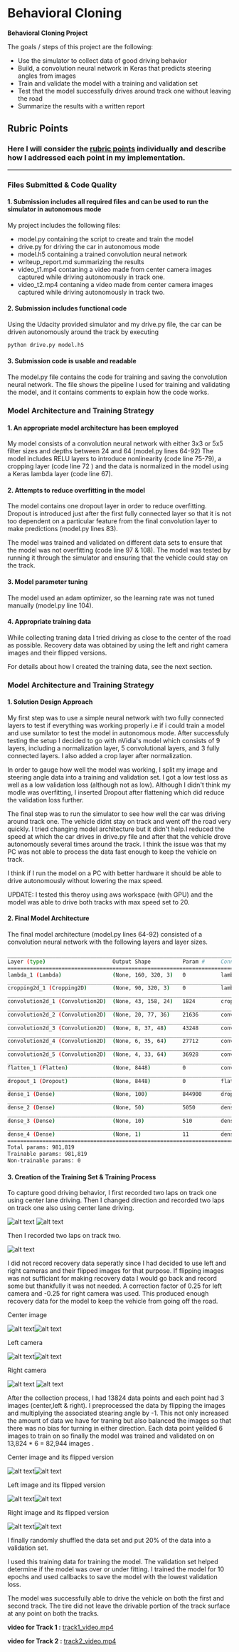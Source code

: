 # **Behavioral Cloning** 

**Behavioral Cloning Project**

The goals / steps of this project are the following:
* Use the simulator to collect data of good driving behavior
* Build, a convolution neural network in Keras that predicts steering angles from images
* Train and validate the model with a training and validation set
* Test that the model successfully drives around track one without leaving the road
* Summarize the results with a written report


[//]: # (Image References)

[image1]: ./examples/0center.png "center image"
[image2]: ./examples/0center_flipped.png "center flipped image"
[image3]: ./examples/0left.png "left image"
[image4]: ./examples/0left_flipped.png "left flipped image"
[image5]: ./examples/0right.png "right image"
[image6]: ./examples/0right_flipped.png "right flipped image"
[image8]: ./examples/2000center.png "center image"
[image9]: ./examples/2000center_flipped.png "center flipped image"
[image10]: ./examples/2000left.png "left image"
[image11]: ./examples/2000left_flipped.png "left flipped image"
[image12]: ./examples/2000right.png "right image"
[image13]: ./examples/2000right_flipped.png "right flipped image"
[image15]: ./examples/4000center.png "center image"
[image16]: ./examples/4000center_flipped.png "center flipped image"
[image17]: ./examples/4000left.png "left image"
[image18]: ./examples/4000left_flipped.png "left flipped image"
[image19]: ./examples/4000right.png "right image"
[image20]: ./examples/4000right_flipped.png "right flipped image"
[image22]: ./examples/6000center.png "center image"
[image23]: ./examples/6000center_flipped.png "center flipped image"
[image24]: ./examples/6000left.png "left image"
[image25]: ./examples/6000left_flipped.png "left flipped image"
[image26]: ./examples/6000right.png "right image"
[image27]: ./examples/6000right_flipped.png "right flipped image"
[image29]: ./examples/8000center.png "center image"
[image30]: ./examples/8000center_flipped.png "center flipped image"
[image31]: ./examples/8000left.png "left image"
[image32]: ./examples/8000left_flipped.png "left flipped image"
[image33]: ./examples/8000right.png "right image"
[image34]: ./examples/8000right_flipped.png "right flipped image"
[image36]: ./examples/10000center.png "center image"
[image37]: ./examples/10000center_flipped.png "center flipped image"
[image38]: ./examples/10000left.png "left image"
[image39]: ./examples/10000left_flipped.png "left flipped image"
[image40]: ./examples/10000right.png "right image"
[image41]: ./examples/10000right_flipped.png "right flipped image"
[image43]: ./examples/12000center.png "center image"
[image44]: ./examples/12000center_flipped.png "center flipped image"
[image45]: ./examples/12000left.png "left image"
[image46]: ./examples/12000left_flipped.png "left flipped image"
[image47]: ./examples/12000right.png "right image"
[image48]: ./examples/12000right_flipped.png "right flipped image"
[image49]: ./examples/Capture.PNG  "track1 forward" 
[image50]: ./examples/Capture2.PNG "track1 backward"
[image51]: ./examples/Capture3.PNG "track2 forward"
[track1_video.mp4]:  ./track1_video.mp4
[track2_video.mp4]:  ./track2_video.mp4

## Rubric Points
### Here I will consider the [rubric points](https://review.udacity.com/#!/rubrics/432/view) individually and describe how I addressed each point in my implementation.  

---
### Files Submitted & Code Quality

#### 1. Submission includes all required files and can be used to run the simulator in autonomous mode

My project includes the following files:
* model.py containing the script to create and train the model
* drive.py for driving the car in autonomous mode
* model.h5 containing a trained convolution neural network
* writeup_report.md summarizing the results
* video_t1.mp4 contaning a video made from center camera images captured while driving autonomously in track one.
* video_t2.mp4 contaning a video made from center camera images captured while driving autonomously in track two. 


#### 2. Submission includes functional code
Using the Udacity provided simulator and my drive.py file, the car can be driven autonomously around the track by executing 
```sh
python drive.py model.h5
```

#### 3. Submission code is usable and readable

The model.py file contains the code for training and saving the convolution neural network. The file shows the pipeline I used for training and validating the model, and it contains comments to explain how the code works.

### Model Architecture and Training Strategy

#### 1. An appropriate model architecture has been employed

My model consists of a convolution neural network with either 3x3 or 5x5 filter sizes and depths between 24 and 64 (model.py lines 64-92) 
The model includes RELU layers to introduce nonlinearity (code line 75-79), a cropping layer (code line 72 ) and the data is normalized in the model using a Keras lambda layer (code line 67). 

#### 2. Attempts to reduce overfitting in the model

The model contains one dropout layer in order to reduce overfitting. Dropout is introduced just after the first fully connected layer so that it is not too dependent on a particular feature from the final convolution layer to make predictions (model.py lines 83). 

The model was trained and validated on different data sets to ensure that the model was not overfitting (code line 97 & 108). The model was tested by running it through the simulator and ensuring that the vehicle could stay on the track.

#### 3. Model parameter tuning

The model used an adam optimizer, so the learning rate was not tuned manually (model.py line 104).

#### 4. Appropriate training data

While collecting traning data I tried driving as close to the center of the road as possible. Recovery data was obtained by using the left and right camera images and their flipped versions.  

For details about how I created the training data, see the next section. 

### Model Architecture and Training Strategy

#### 1. Solution Design Approach

My first step was to use a simple neural network with two fully connected layers to test if everything was working properly i.e if i could train a model and use sumilator to test the model in autonomous mode. After successfuly testing the setup I decided to go with nVidia's model which consists of 9 layers, including a normalization layer, 5 convolutional layers, and 3 fully connected layers.
I also added a crop layer after normalization.

In order to gauge how well the model was working, I split my image and steering angle data into a training and validation set. I got a low test loss as well as a low validation loss (although not as low). Although I didn't think my modle was overfitting, I inserted Dropout after flattening which did reduce the validation loss further.    

The final step was to run the simulator to see how well the car was driving around track one. The vehicle didnt stay on track and went off the road very quickly. I tried changing model architecture but it didn't help.I reduced the speed at which the car drives in drive.py file and after that the vehicle drove autonomously several times around the track. I think the issue was that my PC was not able to process the data fast enough to keep the vehicle on track. 

I think if I run the model on a PC with better hardware it should be able to drive autonomously without lowering the max speed.

UPDATE: I tested this theroy using aws workspace (with GPU) and the model was able to drive both tracks with max speed set to 20.


#### 2. Final Model Architecture

The final model architecture (model.py lines 64-92) consisted of a convolution neural network with the following layers and layer sizes.

```sh
____________________________________________________________________________________________________
Layer (type)                     Output Shape          Param #     Connected to                     
====================================================================================================
lambda_1 (Lambda)                (None, 160, 320, 3)   0           lambda_input_1[0][0]             
____________________________________________________________________________________________________
cropping2d_1 (Cropping2D)        (None, 90, 320, 3)    0           lambda_1[0][0]                   
____________________________________________________________________________________________________
convolution2d_1 (Convolution2D)  (None, 43, 158, 24)   1824        cropping2d_1[0][0]               
____________________________________________________________________________________________________
convolution2d_2 (Convolution2D)  (None, 20, 77, 36)    21636       convolution2d_1[0][0]            
____________________________________________________________________________________________________
convolution2d_3 (Convolution2D)  (None, 8, 37, 48)     43248       convolution2d_2[0][0]            
____________________________________________________________________________________________________
convolution2d_4 (Convolution2D)  (None, 6, 35, 64)     27712       convolution2d_3[0][0]            
____________________________________________________________________________________________________
convolution2d_5 (Convolution2D)  (None, 4, 33, 64)     36928       convolution2d_4[0][0]            
____________________________________________________________________________________________________
flatten_1 (Flatten)              (None, 8448)          0           convolution2d_5[0][0]            
____________________________________________________________________________________________________
dropout_1 (Dropout)              (None, 8448)          0           flatten_1[0][0]                  
____________________________________________________________________________________________________
dense_1 (Dense)                  (None, 100)           844900      dropout_1[0][0]                  
____________________________________________________________________________________________________
dense_2 (Dense)                  (None, 50)            5050        dense_1[0][0]                    
____________________________________________________________________________________________________
dense_3 (Dense)                  (None, 10)            510         dense_2[0][0]                    
____________________________________________________________________________________________________
dense_4 (Dense)                  (None, 1)             11          dense_3[0][0]                    
====================================================================================================
Total params: 981,819
Trainable params: 981,819
Non-trainable params: 0
```

#### 3. Creation of the Training Set & Training Process

To capture good driving behavior, I first recorded two laps on track one using center lane driving. Then I changed direction and recorded two laps on track one also using center lane driving. 

![alt text][image49] ![alt text][image50]

Then I recorded two laps on track two.


![alt text][image51]

I did not record recovery data seperatly since I had decided to use left and right cameras and their flipped images for that purpose. If flipping images was not sufficiant for making recovery data I would go back and record some but thankfully it was not needed.
A correction factor of 0.25 for left camera and -0.25 for right camera was used. This produced enough recovery data for the model to keep the vehicle from going off the road.

Center image 

![alt text][image8]![alt text][image1]

Left camera

![alt text][image10]![alt text][image3]

Right camera

![alt text][image12] ![alt text][image5]



After the collection process, I had 13824 data points and each point had 3 images (center,left & right). I preprocessed the data by flipping the images and multiplying the associated stearing angle by -1. This not only increased the amount of data we have for traning but also balanced the images so that there was no bias for turning in either direction. Each data point yeilded 6 images to train on so finally the model was trained and validated on on 13,824 * 6 = 82,944 images .

Center image and its flipped version

![alt text][image43]![alt text][image44]

Left image and its flipped version

![alt text][image45]![alt text][image46]

Right image and its flipped version

![alt text][image47]![alt text][image48]

I finally randomly shuffled the data set and put 20% of the data into a validation set. 

I used this training data for training the model. The validation set helped determine if the model was over or under fitting. I trained the model for 10 epochs and used callbacks to save the model with the lowest validation loss.

The model was successfully able to drive the vehicle on both the first and second track. The tire did not leave the drivable portion of the track surface at any point on both the tracks.

**video for Track 1 :** [track1_video.mp4]

**video for Track 2 :** [track2_video.mp4]
